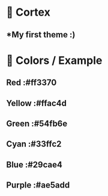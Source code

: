 # 🤯 Cortex
## *My first theme :)

# 🎨 Colors / Example
## Red    :#ff3370

## Yellow :#ffac4d

## Green  :#54fb6e

## Cyan   :#33ffc2

## Blue   :#29cae4

## Purple :#ae5add


